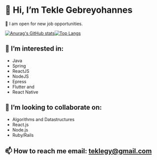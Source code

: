 # 👋 Hi, I’m Tekle Gebreyohannes
🏁  I am open for new job opportunities.

[![Anurag's GitHub stats](https://github-readme-stats.vercel.app/api?username=gtekle&show_icons=true&theme=radical)](https://github.com/anuraghazra/github-readme-stats)[![Top Langs](https://github-readme-stats.vercel.app/api/top-langs/?username=gtekle&layout=compact&show_icons=true&theme=radical)](https://github.com/anuraghazra/github-readme-stats)

## 👀 I’m interested in: 
  - Java 
  - Spring
  - ReactJS
  - NodeJS 
  - Epress
  - Flutter and 
  - React Native
 ## 💞️ I’m looking to collaborate on: 
  - Algorithms and Datastructures
  - React.js
  - Node.js
  - Ruby/Rails
 ## 📫 How to reach me email: teklegy@gmail.com
<!---
gtekle/gtekle is a ✨ special ✨ repository because its `README.md` (this file) appears on your GitHub profile.
You can click the Preview link to take a look at your changes.
--->
